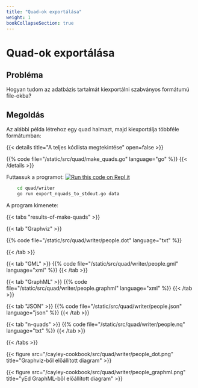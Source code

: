 ```yaml
---
title: "Quad-ok exportálása"
weight: 1
bookCollapseSection: true
---
```


# Quad-ok exportálása

## Probléma

Hogyan tudom az adatbázis tartalmát kiexportálni szabványos formátumú file-okba?

## Megoldás

Az alábbi példa létrehoz egy quad halmazt, majd kiexportálja többféle formátumban:

{{< details title="A teljes kódlista megtekintése" open=false >}}

{{% code file="/static/src/quad/make_quads.go" language="go" %}}
{{< /details >}}

Futtassuk a programot:
[![Run this code on Repl.it](https://repl.it/badge/github/tombenke/cayley-cookbook-src)](https://repl.it/@tombenke/cayley-cookbook-src#quad/writer/export_nquads_to_stdout.go)

```bash
    cd quad/writer
    go run export_nquads_to_stdout.go data
```

A program kimenete:

{{< tabs "results-of-make-quads" >}}

{{< tab "Graphviz" >}}

{{% code file="/static/src/quad/writer/people.dot" language="txt" %}}

{{< /tab >}}

{{< tab "GML" >}}
{{% code file="/static/src/quad/writer/people.gml" language="xml" %}}
{{< /tab >}}

{{< tab "GraphML" >}}
{{% code file="/static/src/quad/writer/people.graphml" language="xml" %}}
{{< /tab >}}

{{< tab "JSON" >}}
{{% code file="/static/src/quad/writer/people.json" language="json" %}}
{{< /tab >}}

{{< tab "n-quads" >}}
{{% code file="/static/src/quad/writer/people.nq" language="txt" %}}
{{< /tab >}}

{{< /tabs >}}

{{< figure src="/cayley-cookbook/src/quad/writer/people_dot.png" title="Graphviz-ből előállított diagram" >}}

{{< figure src="/cayley-cookbook/src/quad/writer/people_graphml.png" title="yEd GraphML-ből előállított diagram" >}}



